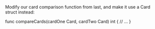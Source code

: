 Modify our card comparison function from last, and
make it use a Card struct instead:

func compareCards(cardOne Card, cardTwo Card) int {
    // ...
}